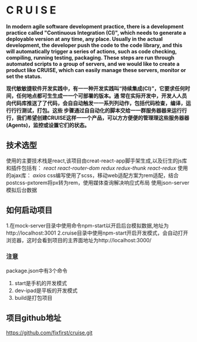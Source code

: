 # C R U I S E

**In modern agile software development practice, there is a development practice called "Continuous Integration (CI)",
which needs to generate a deployable version at any time, any place. Usually in the actual development, the developer
push the code to the code library, and this will automatically trigger a series of actions, such as code checking,
compiling, running testing, packaging. These steps are run through automated scripts to a group of servers, and we
would like to create a product like CRUISE, which can easily manage these servers, monitor or set the status.**

**现代敏敏捷软件开发实践中，有⼀一种开发实践叫“持续集成(CI)”，它要求任何时间，任何地点都可⽣生成⼀一个可部署的版本。通
常在实际开发中，开发⼈人员向代码库推送了了代码，会⾃自动触发⼀一系列列动作，包括代码检查，编译，运⾏行行测试，打包。这些
步骤通过⾃自动化的脚本交给⼀一群服务器器来运⾏行行，我们希望创建CRUISE这样⼀一个产品，可以⽅方便便的管理理这些服务器器
(Agents)，监控或设置它们的状态。**

## 技术选型
使用的主要技术栈是react,该项目由creat-react-app脚手架生成,以及衍生的js库和插件包括有：
*react*
*react-router-dom*
*redux*
*redux-thunk*
*react-redux*
使用的ajax库：
*axios*
css编写使用了scss，移动web适配方案为rem适配，结合postcss-pxtorem将px转为rem，使用媒体查询解决响应式布局
使用json-server模拟后台数据



## 如何启动项目
1.在mock-server目录中使用命令npm-start以开启后台模拟数据,地址为http://localhost:3001
2.cruise目录中使用npm-start开启开发模式，会自动打开浏览器，这时会看到项目的主界面地址为http://localhost:3000/
### 注意
package.json中有3个命令
1. start是手机的开发模式
2. dev-ipad是平板的开发模式
3. build是打包项目

## 项目github地址
https://github.com/fjxfirst/cruise.git